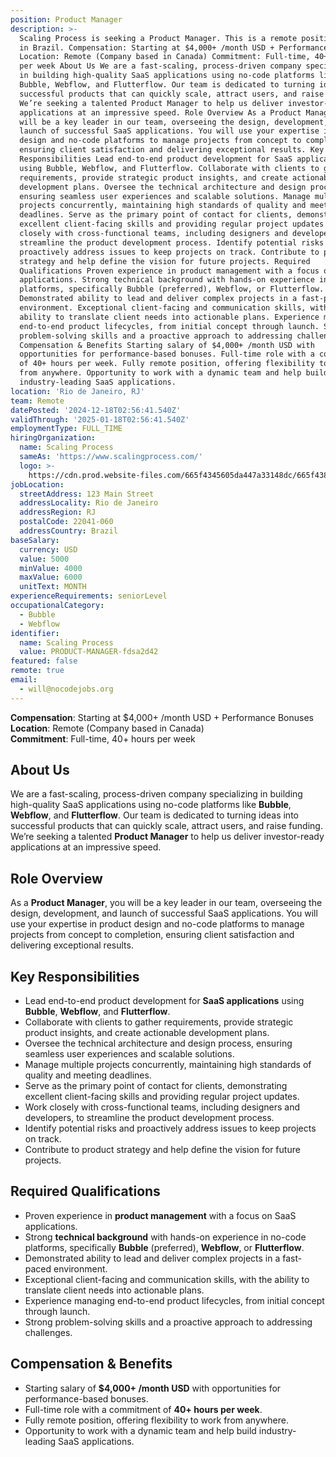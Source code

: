 ```yaml
---
position: Product Manager
description: >-
  Scaling Process is seeking a Product Manager. This is a remote position based
  in Brazil. Compensation: Starting at $4,000+ /month USD + Performance Bonuses
  Location: Remote (Company based in Canada) Commitment: Full-time, 40+ hours
  per week About Us We are a fast-scaling, process-driven company specializing
  in building high-quality SaaS applications using no-code platforms like
  Bubble, Webflow, and Flutterflow. Our team is dedicated to turning ideas into
  successful products that can quickly scale, attract users, and raise funding.
  We’re seeking a talented Product Manager to help us deliver investor-ready
  applications at an impressive speed. Role Overview As a Product Manager, you
  will be a key leader in our team, overseeing the design, development, and
  launch of successful SaaS applications. You will use your expertise in product
  design and no-code platforms to manage projects from concept to completion,
  ensuring client satisfaction and delivering exceptional results. Key
  Responsibilities Lead end-to-end product development for SaaS applications
  using Bubble, Webflow, and Flutterflow. Collaborate with clients to gather
  requirements, provide strategic product insights, and create actionable
  development plans. Oversee the technical architecture and design process,
  ensuring seamless user experiences and scalable solutions. Manage multiple
  projects concurrently, maintaining high standards of quality and meeting
  deadlines. Serve as the primary point of contact for clients, demonstrating
  excellent client-facing skills and providing regular project updates. Work
  closely with cross-functional teams, including designers and developers, to
  streamline the product development process. Identify potential risks and
  proactively address issues to keep projects on track. Contribute to product
  strategy and help define the vision for future projects. Required
  Qualifications Proven experience in product management with a focus on SaaS
  applications. Strong technical background with hands-on experience in no-code
  platforms, specifically Bubble (preferred), Webflow, or Flutterflow.
  Demonstrated ability to lead and deliver complex projects in a fast-paced
  environment. Exceptional client-facing and communication skills, with the
  ability to translate client needs into actionable plans. Experience managing
  end-to-end product lifecycles, from initial concept through launch. Strong
  problem-solving skills and a proactive approach to addressing challenges.
  Compensation & Benefits Starting salary of $4,000+ /month USD with
  opportunities for performance-based bonuses. Full-time role with a commitment
  of 40+ hours per week. Fully remote position, offering flexibility to work
  from anywhere. Opportunity to work with a dynamic team and help build
  industry-leading SaaS applications.
location: 'Rio de Janeiro, RJ'
team: Remote
datePosted: '2024-12-18T02:56:41.540Z'
validThrough: '2025-01-18T02:56:41.540Z'
employmentType: FULL_TIME
hiringOrganization:
  name: Scaling Process
  sameAs: 'https://www.scalingprocess.com/'
  logo: >-
    https://cdn.prod.website-files.com/665f4345605da447a33148dc/665f438df747518a1d9d38c3_Favicon.png
jobLocation:
  streetAddress: 123 Main Street
  addressLocality: Rio de Janeiro
  addressRegion: RJ
  postalCode: 22041-060
  addressCountry: Brazil
baseSalary:
  currency: USD
  value: 5000
  minValue: 4000
  maxValue: 6000
  unitText: MONTH
experienceRequirements: seniorLevel
occupationalCategory:
  - Bubble
  - Webflow
identifier:
  name: Scaling Process
  value: PRODUCT-MANAGER-fdsa2d42
featured: false
remote: true
email:
  - will@nocodejobs.org
---
```


**Compensation**: Starting at $4,000+ /month USD + Performance Bonuses  
**Location**: Remote (Company based in Canada)  
**Commitment**: Full-time, 40+ hours per week  

## About Us
We are a fast-scaling, process-driven company specializing in building high-quality SaaS applications using no-code platforms like **Bubble**, **Webflow**, and **Flutterflow**. Our team is dedicated to turning ideas into successful products that can quickly scale, attract users, and raise funding. We’re seeking a talented **Product Manager** to help us deliver investor-ready applications at an impressive speed.

## Role Overview
As a **Product Manager**, you will be a key leader in our team, overseeing the design, development, and launch of successful SaaS applications. You will use your expertise in product design and no-code platforms to manage projects from concept to completion, ensuring client satisfaction and delivering exceptional results.

## Key Responsibilities
- Lead end-to-end product development for **SaaS applications** using **Bubble**, **Webflow**, and **Flutterflow**.
- Collaborate with clients to gather requirements, provide strategic product insights, and create actionable development plans.
- Oversee the technical architecture and design process, ensuring seamless user experiences and scalable solutions.
- Manage multiple projects concurrently, maintaining high standards of quality and meeting deadlines.
- Serve as the primary point of contact for clients, demonstrating excellent client-facing skills and providing regular project updates.
- Work closely with cross-functional teams, including designers and developers, to streamline the product development process.
- Identify potential risks and proactively address issues to keep projects on track.
- Contribute to product strategy and help define the vision for future projects.

## Required Qualifications
- Proven experience in **product management** with a focus on SaaS applications.
- Strong **technical background** with hands-on experience in no-code platforms, specifically **Bubble** (preferred), **Webflow**, or **Flutterflow**.
- Demonstrated ability to lead and deliver complex projects in a fast-paced environment.
- Exceptional client-facing and communication skills, with the ability to translate client needs into actionable plans.
- Experience managing end-to-end product lifecycles, from initial concept through launch.
- Strong problem-solving skills and a proactive approach to addressing challenges.

## Compensation & Benefits
- Starting salary of **$4,000+ /month USD** with opportunities for performance-based bonuses.
- Full-time role with a commitment of **40+ hours per week**.
- Fully remote position, offering flexibility to work from anywhere.
- Opportunity to work with a dynamic team and help build industry-leading SaaS applications.

